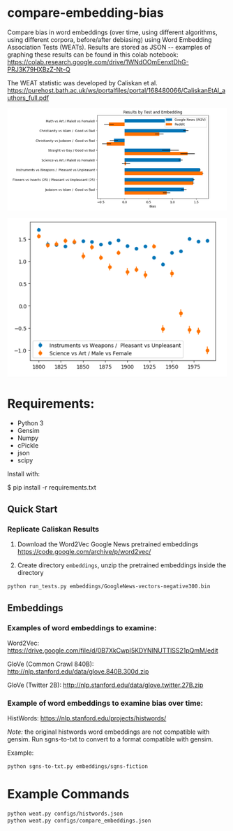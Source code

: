 # compare-embedding-bias

Compare bias in word embeddings (over time, using different algorithms, using different corpora, before/after debiasing) using Word Embedding Association Tests (WEATs). Results are stored as JSON -- examples of graphing these results can be found in this colab notebook: 
https://colab.research.google.com/drive/1WNdOOmEenxtDhG-PRJ3K79HXBzZ-Nt-Q

The WEAT statistic was developed by Caliskan et al. https://purehost.bath.ac.uk/ws/portalfiles/portal/168480066/CaliskanEtAl_authors_full.pdf

![Compare biases in Google News vs Reddit](images/google_news_reddit.png)

![Compare biases over time](images/inst_weap_science_art.png)


# Requirements:
- Python 3 
- Gensim 
- Numpy 
- cPickle
- json
- scipy

Install with:

  $ pip install -r requirements.txt
  
## Quick Start

### Replicate Caliskan Results

1. Download the Word2Vec Google News pretrained embeddings https://code.google.com/archive/p/word2vec/

2. Create directory `embeddings`, unzip the pretrained embeddings inside the directory

```
python run_tests.py embeddings/GoogleNews-vectors-negative300.bin
```

## Embeddings

### Examples of word embeddings to examine:

Word2Vec: https://drive.google.com/file/d/0B7XkCwpI5KDYNlNUTTlSS21pQmM/edit

GloVe (Common Crawl 840B): http://nlp.stanford.edu/data/glove.840B.300d.zip

GloVe (Twitter 2B): http://nlp.stanford.edu/data/glove.twitter.27B.zip

### Example of word embeddings to examine bias over time:

HistWords: https://nlp.stanford.edu/projects/histwords/

*Note:* the original histwords word embeddings are not compatible with gensim. Run sgns-to-txt to convert to a format compatible with gensim.

Example:

```
python sgns-to-txt.py embeddings/sgns-fiction
```

# Example Commands
```
python weat.py configs/histwords.json
python weat.py configs/compare_embeddings.json 
```
